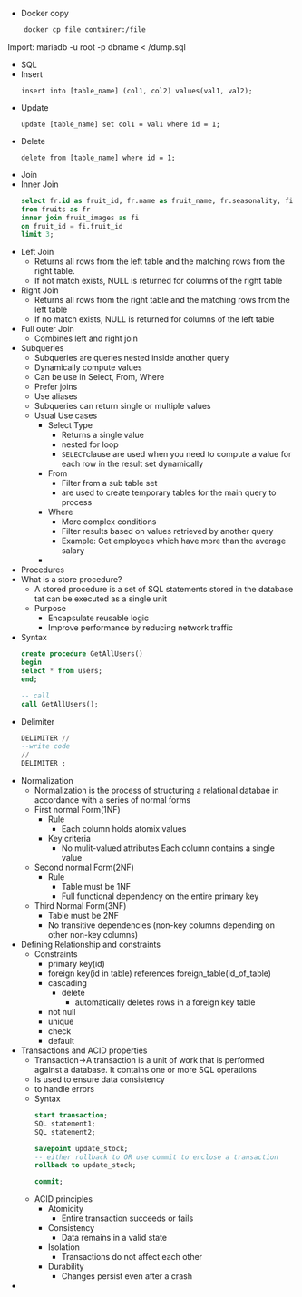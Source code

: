 
- Docker copy
```bash
    docker cp file container:/file
```
Import:
    mariadb -u root -p dbname < /dump.sql
- SQL
- Insert
    ```
    insert into [table_name] (col1, col2) values(val1, val2);
    ```
- Update
    ```
    update [table_name] set col1 = val1 where id = 1; 
    ```
- Delete
    ```
    delete from [table_name] where id = 1;
    ```
- Join
- Inner Join
    ```sql
    select fr.id as fruit_id, fr.name as fruit_name, fr.seasonality, fi.filename
    from fruits as fr
    inner join fruit_images as fi
    on fruit_id = fi.fruit_id
    limit 3;  
    ```
- Left Join
    - Returns all rows from the left table and the matching rows from the right table.
    - If not match exists, NULL is returned for columns of the right table
- Right Join
    - Returns all rows from the right table  and the matching rows from the left table
    - If no match exists, NULL is returned for columns of the left table
- Full outer Join
    - Combines left and right join
- Subqueries
    - Subqueries are queries nested inside another query
    - Dynamically compute values
    - Can be use in Select, From, Where
    - Prefer joins
    - Use aliases
    - Subqueries can return single or multiple values
    - Usual Use cases
        - Select Type
            - Returns a single value
            - nested for loop
            - `SELECT`clause are used when you need to compute a value for each row in the result set dynamically 
        - From
            - Filter from a sub table set
            - are used to create temporary tables for the main query to process
        - Where
            - More complex conditions
            - Filter results based on values retrieved by another query
            - Example: Get employees which have more than the average salary
        - 
- Procedures
- What is a store procedure?
    - A stored procedure is a set of SQL statements stored in the database tat can be executed as a single unit
    - Purpose
        - Encapsulate reusable logic
        - Improve performance by reducing network traffic
- Syntax
    ```sql
    create procedure GetAllUsers()
    begin
    select * from users;
    end;  

    -- call
    call GetAllUsers();
    ```
- Delimiter
    ```sql
    DELIMITER //
    --write code
    //
    DELIMITER ; 
    ```
- Normalization
    - Normalization is the process of structuring a relational databae in accordance with a series of normal forms
    - First normal Form(1NF)
        - Rule
            - Each column holds atomix values
        - Key criteria
            - No mulit-valued attributes Each column contains a single value
    - Second normal Form(2NF)
        - Rule
            - Table must be 1NF
            - Full functional dependency on the entire primary key
    - Third Normal Form(3NF)
        - Table must be 2NF
        - No transitive dependencies (non-key columns depending on other non-key columns)
- Defining Relationship and constraints
    - Constraints
        - primary key(id)
        - foreign key(id in table) references foreign_table(id_of_table)
        - cascading
            - delete
                - automatically deletes rows in a foreign key table
        - not null
        - unique
        - check
        - default
- Transactions and ACID properties
    - Transaction→A transaction is a unit of work that is performed against a database. It contains one or more SQL operations
    - Is used to ensure data consistency
    - to handle errors
    - Syntax
        ```sql
        start transaction;
        SQL statement1;
        SQL statement2;

        savepoint update_stock; 
        -- either rollback to OR use commit to enclose a transaction
        rollback to update_stock; 

        commit;  
        ```
    - ACID principles
        - Atomicity
            - Entire transaction succeeds or fails
        - Consistency
            - Data remains in a valid state
        - Isolation
            - Transactions do not affect each other
        - Durability
            - Changes persist even after a crash
- 
